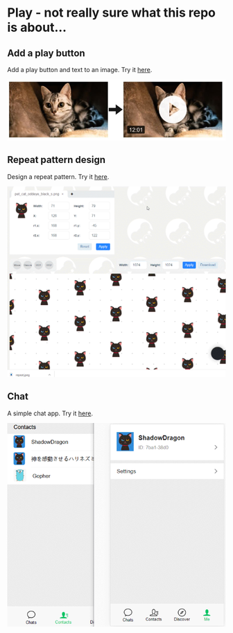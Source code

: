 # Play - not really sure what this repo is about...

## Add a play button

Add a play button and text to an image. Try it [here](http://207.148.93.73/#play-button).

![alt text](docs/images/play-button-demo.JPG)

## Repeat pattern design

Design a repeat pattern. Try it [here](http://207.148.93.73/#repeat-pattern).

![alt text](docs/images/repeat-demo.gif)

## Chat

A simple chat app. Try it [here](http://207.148.93.73/#chat).

![alt text](docs/images/chat-demo.gif)
